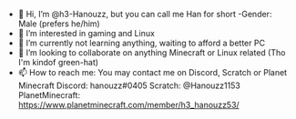 - 👋 Hi, I’m @h3-Hanouzz, but you can call me Han
for short
-Gender: Male (prefers he/him)
- 👀 I’m interested in gaming and Linux
- 🌱 I’m currently not learning anything, waiting
to afford a better PC 
- 💞️ I’m looking to collaborate on anything Minecraft 
or Linux related
 (Tho I'm kindof green-hat)
- 📫 How to reach me: You may contact me on
Discord, Scratch or Planet Minecraft
Discord: hanouzz#0405
Scratch: @Hanouzz1153
PlanetMinecraft: https://www.planetminecraft.com/member/h3_hanouzz53/

<!---
h3-Hanouzz/h3-Hanouzz is a ✨ special ✨ repository because its `README.md` (this file) appears on your GitHub profile.
You can click the Preview link to take a look at your changes.
--->
